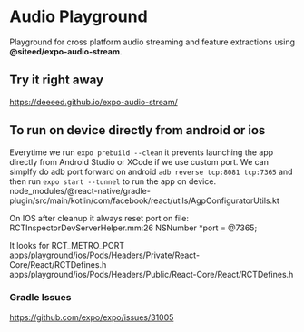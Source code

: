 # Audio Playground

Playground for cross platform audio streaming and feature extractions using **@siteed/expo-audio-stream**.

## Try it right away

https://deeeed.github.io/expo-audio-stream/


## To run on device directly from android or ios

Everytime we run `expo prebuild --clean` it prevents launching the app directly from Android Studio or XCode if we use custom port. We can simplfy do adb port forward on android `adb reverse tcp:8081 tcp:7365` and then run `expo start --tunnel` to run the app on device.
node_modules/@react-native/gradle-plugin/src/main/kotlin/com/facebook/react/utils/AgpConfiguratorUtils.kt

On IOS after cleanup it always reset port on file:
RCTInspectorDevServerHelper.mm:26
NSNumber *port = @7365;

It looks for RCT_METRO_PORT
apps/playground/ios/Pods/Headers/Private/React-Core/React/RCTDefines.h
apps/playground/ios/Pods/Headers/Public/React-Core/React/RCTDefines.h



### Gradle Issues 
https://github.com/expo/expo/issues/31005

